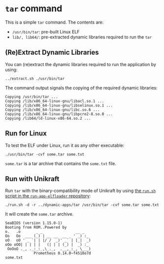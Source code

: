 # `tar` command

This is a simple `tar` command.
The contents are:

* `/usr/bin/tar`: pre-built Linux ELF
* `lib/, lib64/`: pre-extracted dynamic libraries required to run the `tar`

## (Re)Extract Dynamic Libraries

You can (re)extract the dynamic libraries required to run the application by using:

```console
../extract.sh ./usr/bin/tar
```

The command output signals the copying of the required dynamic libraries:

```text
Copying /usr/bin/tar ...
Copying /lib/x86_64-linux-gnu/libacl.so.1 ...
Copying /lib/x86_64-linux-gnu/libselinux.so.1 ...
Copying /lib/x86_64-linux-gnu/libc.so.6 ...
Copying /lib/x86_64-linux-gnu/libpcre2-8.so.0 ...
Copying /lib64/ld-linux-x86-64.so.2 ...
```

## Run for Linux

To test the ELF under Linux, run it as any other executable:

```console
./usr/bin/tar -cvf some.tar some.txt
```

`some.tar` is a tar archive that contains the `some.txt` file.

## Run with Unikraft

Run `tar` with the binary-compatibility mode of Unikraft by using [the `run.sh` script in the `run-app-elfloader` repository](https://github.com/unikraft/run-app-elfloader/blob/master/run.sh):

```console
./run.sh -d -r ../dynamic-apps/tar /usr/bin/tar -cvf some.tar some.txt
```

It will create the `some.tar` archive.

```text
SeaBIOS (version 1.15.0-1)
Booting from ROM..Powered by
o.   .o       _ _               __ _
Oo   Oo  ___ (_) | __ __  __ _ ' _) :_
oO   oO ' _ `| | |/ /  _)' _` | |_|  _)
oOo oOO| | | | |   (| | | (_) |  _) :_
 OoOoO ._, ._:_:_,\_._,  .__,_:_, \___)
             Prometheus 0.14.0~f4518e7d
some.txt
```
